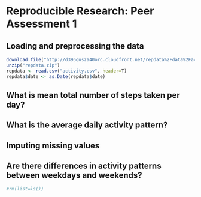# Reproducible Research: Peer Assessment 1


## Loading and preprocessing the data

```r
download.file("http://d396qusza40orc.cloudfront.net/repdata%2Fdata%2Factivity.zip","repdata.zip",mode="wb")
unzip("repdata.zip")
repdata <- read.csv("activity.csv", header=T)
repdata$date <- as.Date(repdata$date)
```


## What is mean total number of steps taken per day?



## What is the average daily activity pattern?



## Imputing missing values



## Are there differences in activity patterns between weekdays and weekends?

```r
#rm(list=ls())
```
